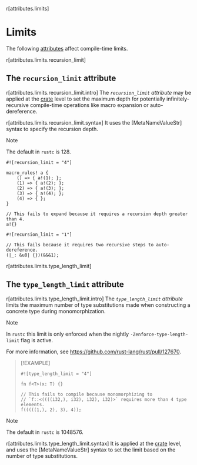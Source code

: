 r[attributes.limits]
# Limits

The following [attributes] affect compile-time limits.

r[attributes.limits.recursion_limit]
## The `recursion_limit` attribute

r[attributes.limits.recursion_limit.intro]
The *`recursion_limit` attribute* may be applied at the [crate] level to set the
maximum depth for potentially infinitely-recursive compile-time operations
like macro expansion or auto-dereference.

r[attributes.limits.recursion_limit.syntax]
It uses the [MetaNameValueStr]
syntax to specify the recursion depth.

> [!NOTE]
> The default in `rustc` is 128.

```rust,compile_fail
#![recursion_limit = "4"]

macro_rules! a {
    () => { a!(1); };
    (1) => { a!(2); };
    (2) => { a!(3); };
    (3) => { a!(4); };
    (4) => { };
}

// This fails to expand because it requires a recursion depth greater than 4.
a!{}
```

```rust,compile_fail
#![recursion_limit = "1"]

// This fails because it requires two recursive steps to auto-dereference.
(|_: &u8| {})(&&&1);
```

r[attributes.limits.type_length_limit]
## The `type_length_limit` attribute

r[attributes.limits.type_length_limit.intro]
The *`type_length_limit` attribute* limits the maximum number of type substitutions made when constructing a concrete type during monomorphization.

> [!NOTE]
> In `rustc` this limit is only enforced when the nightly `-Zenforce-type-length-limit` flag is active.
>
> For more information, see <https://github.com/rust-lang/rust/pull/127670>.

> [!EXAMPLE]
> <!-- ignore: not enforced without nightly flag -->
> ```rust,ignore
> #![type_length_limit = "4"]
>
> fn f<T>(x: T) {}
>
> // This fails to compile because monomorphizing to
> // `f::<((((i32,), i32), i32), i32)>` requires more than 4 type elements.
> f(((((1,), 2), 3), 4));
> ```

> [!NOTE]
> The default in `rustc` is 1048576.

r[attributes.limits.type_length_limit.syntax]
It is applied at the [crate] level, and uses the [MetaNameValueStr] syntax to set the limit based on the number of type substitutions.

[attributes]: ../attributes.md
[crate]: ../crates-and-source-files.md
